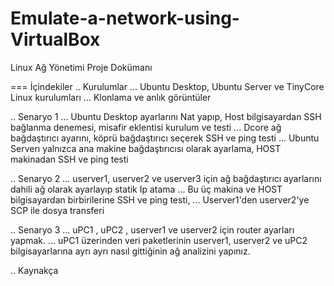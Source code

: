 # Emulate-a-network-using-VirtualBox
Linux Ağ Yönetimi Proje Dokümanı

=== İçindekiler 
.. Kurulumlar
... Ubuntu Desktop, Ubuntu Server ve TinyCore Linux kurulumları
... Klonlama ve anlık görüntüler

.. Senaryo 1
... Ubuntu Desktop ayarlarını Nat yapıp, Host bilgisayardan SSH bağlanma denemesi, misafir eklentisi kurulum ve testi
... Dcore ağ bağdaştırıcı ayarını, köprü bağdaştırıcı seçerek SSH ve ping testi
... Ubuntu Serverı yalnızca ana makine bağdaştırıcısı olarak ayarlama, HOST makinadan SSH ve ping testi

.. Senaryo 2
... userver1, userver2 ve userver3 için ağ bağdaştırıcı ayarlarını dahili ağ olarak ayarlayıp statik Ip atama
... Bu üç makina ve HOST bilgisayardan birbirilerine SSH ve ping testi,
... Userver1'den userver2'ye SCP ile dosya transferi

.. Senaryo 3
... uPC1 , uPC2 , userver1 ve userver2 için router ayarları yapmak.
... uPC1 üzerinden veri paketlerinin userver1, userver2 ve uPC2 bilgisayarlarına ayrı ayrı nasıl gittiğinin ağ analizini yapınız.

.. Kaynakça
